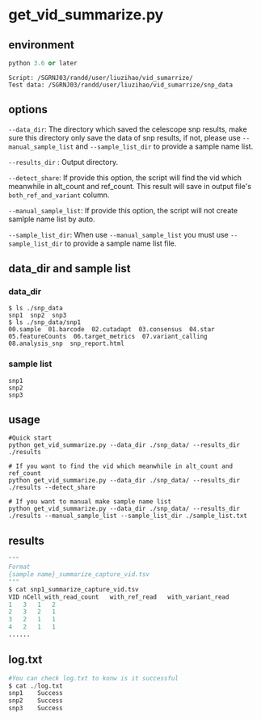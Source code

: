 # get_vid_summarize.py

## environment

```python
python 3.6 or later
```

```apl
Script: /SGRNJ03/randd/user/liuzihao/vid_sumarrize/
Test data: /SGRNJ03/randd/user/liuzihao/vid_sumarrize/snp_data
```

## options

`--data_dir`: The directory which saved the celescope snp results, make sure this directory only save the data of snp results, if not, please use  `--manual_sample_list` and `--sample_list_dir` to provide a sample name list.

 `--results_dir` : Output directory.

`--detect_share`: If provide this option, the script will find the vid which meanwhile in alt_count and ref_count. This result will save in output file's `both_ref_and_variant` column.

`--manual_sample_list`: If provide this option, the script will not create samlple name list by auto.

`--sample_list_dir`: When use `--manual_sample_list` you must use  `--sample_list_dir` to provide a sample name list file.

## data_dir  and sample list

### data_dir

```shell
$ ls ./snp_data
snp1  snp2  snp3
$ ls ./snp_data/snp1
00.sample  01.barcode  02.cutadapt  03.consensus  04.star  05.featureCounts  06.target_metrics  07.variant_calling  08.analysis_snp  snp_report.html
```

### sample  list

```shell
snp1
snp2
snp3
```

## usage

```shell
#Quick start
python get_vid_summarize.py --data_dir ./snp_data/ --results_dir ./results
```

```shell
# If you want to find the vid which meanwhile in alt_count and ref_count
python get_vid_summarize.py --data_dir ./snp_data/ --results_dir ./results --detect_share
```

```shell
# If you want to manual make sample name list
python get_vid_summarize.py --data_dir ./snp_data/ --results_dir ./results --manual_sample_list --sample_list_dir ./sample_list.txt
```

## results

```python
"""
Format
{sample name}_summarize_capture_vid.tsv 
"""
$ cat snp1_summarize_capture_vid.tsv 
VID	nCell_with_read_count	with_ref_read	with_variant_read
1	3	1	2
2	3	2	1
3	2	1	1
4	2	1	1
......
```

## log.txt

```python
#You can check log.txt to konw is it successful
$ cat ./log.txt
snp1	Success
snp2	Success
snp3	Success
```


